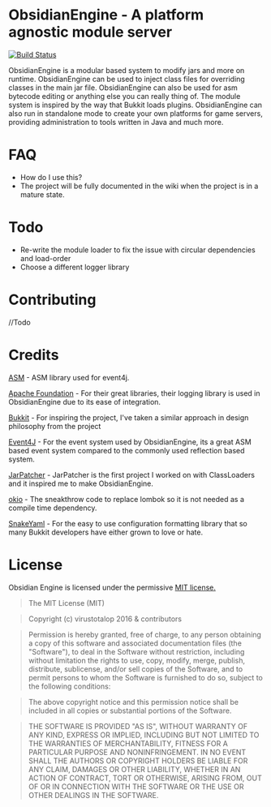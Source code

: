 # ObsidianEngine - A platform agnostic module server

[![Build Status](https://travis-ci.org/ClubObsidian/ObsidianEngine.svg?branch=master)](https://travis-ci.org/ClubObsidian/ObsidianEngine)

ObsidianEngine is a modular based system to modify jars and more on runtime. ObsidianEngine can be used to inject class files for overriding classes in the main jar file. ObsidianEngine can also be used for asm bytecode editing or anything else you can really thing of. The module system is inspired by the way that Bukkit loads plugins. ObsidianEngine can also run in standalone mode to create your own platforms for game servers, providing administration to tools written in Java and much more.

# FAQ
* How do I use this?
 * The project will be fully documented in the wiki when the project is in a mature state.
 
# Todo
 * Re-write the module loader to fix the issue with circular dependencies and load-order
 * Choose a different logger library

# Contributing
//Todo

# Credits
[ASM](http://forge.ow2.org/projects/asm/) - ASM library used for event4j.

[Apache Foundation](https://www.apache.org/) - For their great libraries, their logging library is used in ObsidianEngine due to its ease of integration.

[Bukkit](https://github.com/Bukkit/Bukkit) - For inspiring the project, I've taken a similar approach in design philosophy from the project

[Event4J](https://github.com/Techcable/Event4J) - For the event system used by ObsidianEngine, its a great ASM based event system compared to the commonly used reflection based system.

[JarPatcher](http://github.com/virustotalop/JarPatcher) - JarPatcher is the first project I worked on with ClassLoaders and it inspired me to make ObsidianEngine.

[okio](https://github.com/square/okio) - The sneakthrow code to replace lombok so it is not needed as a compile time dependency.

[SnakeYaml](https://bitbucket.org/asomov/snakeyaml) - For the easy to use configuration formatting library that so many Bukkit developers have either grown to love or hate. 

# License
Obsidian Engine is licensed under the permissive [MIT license.](LICENSE)

>The MIT License (MIT)

>Copyright (c) virustotalop 2016 & contributors

>Permission is hereby granted, free of charge, to any person obtaining a copy
>of this software and associated documentation files (the "Software"), to deal
>in the Software without restriction, including without limitation the rights
>to use, copy, modify, merge, publish, distribute, sublicense, and/or sell
>copies of the Software, and to permit persons to whom the Software is
>furnished to do so, subject to the following conditions:

>The above copyright notice and this permission notice shall be included in all
>copies or substantial portions of the Software.

>THE SOFTWARE IS PROVIDED "AS IS", WITHOUT WARRANTY OF ANY KIND, EXPRESS OR
>IMPLIED, INCLUDING BUT NOT LIMITED TO THE WARRANTIES OF MERCHANTABILITY,
 >FITNESS FOR A PARTICULAR PURPOSE AND NONINFRINGEMENT. IN NO EVENT SHALL THE
>AUTHORS OR COPYRIGHT HOLDERS BE LIABLE FOR ANY CLAIM, DAMAGES OR OTHER
>LIABILITY, WHETHER IN AN ACTION OF CONTRACT, TORT OR OTHERWISE, ARISING FROM,
>OUT OF OR IN CONNECTION WITH THE SOFTWARE OR THE USE OR OTHER DEALINGS IN THE
>SOFTWARE.
